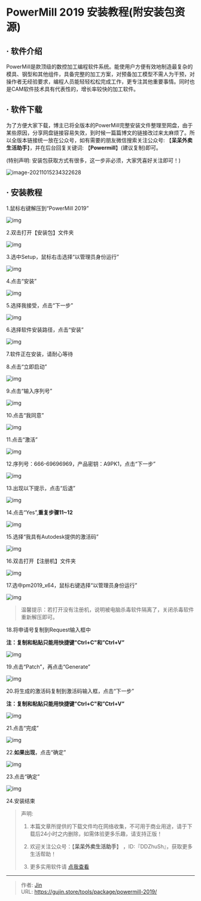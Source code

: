 # PowerMill 2019 安装教程(附安装包资源)


## · 软件介绍
PowerMill是款顶级的数控加工编程软件系统。能使用户方便有效地制造最复杂的模具、钢型和其他组件，具备完整的加工方案，对预备加工模型不需人为干预，对操作者无经验要求，编程人员能轻轻松松完成工作，更专注其他重要事情。同时也是CAM软件技术具有代表性的，增长率较快的加工软件。

## · 软件下载
为了方便大家下载，博主已将全版本的PowerMill完整安装文件整理至网盘，由于某些原因，分享网盘链接容易失效，到时候一篇篇博文的链接改过来太麻烦了。所以全版本链接统一放在公众号，如有需要的朋友微信搜索关注公众号: 【**呆呆外卖生活助手**】，并在后台回复关键词: 【**Powermill**】(建议复制)即可。

(特别声明: 安装包获取方式有很多，这一步非必须，大家凭喜好关注即可！)

![image-20211015234322628](https://img.gujin.store/img/image-20211015234322628.png)

## · 安装教程

1.鼠标右键解压到“PowerMill 2019”

![img](https://img.gujin.store/img/v2-610812501bcdf42dfd852e9eb2ea5b8a_720w.png)

2.双击打开【安装包】文件夹

![img](https://img.gujin.store/img/v2-9580d5efa4fb84a13fb9438ad8ab19ba_720w.png)

3.选中Setup，鼠标右击选择“以管理员身份运行”

![img](https://img.gujin.store/img/v2-609ef3a37cafe423e03a6518a4bbd3f1_720w.png)

4.点击“安装”

![img](https://img.gujin.store/img/v2-aa480fc207e91a177ed03fad7278980d_720w.png)

5.选择我接受，点击“下一步”

![img](https://img.gujin.store/img/v2-c0449a1194dccb8ca8760a03040e2f3b_720w.png)

6.选择软件安装路径，点击“安装”

![img](https://img.gujin.store/img/v2-db6c1f0f6a7cfd5052d0e20217fe6d64_720w.png)

7.软件正在安装，请耐心等待

8.点击“立即启动”

![img](https://img.gujin.store/img/v2-0fe8281afa70e08f857e6e36e971da10_720w.png)

9.点击“输入序列号”

![img](https://img.gujin.store/img/v2-adc1867761c87906ece2dd1635930fc9_720w.png)

10.点击“我同意”

![img](https://img.gujin.store/img/v2-84cb24781a89eb94ac4314db5afd8e93_720w.png)

11.点击“激活”

![img](https://img.gujin.store/img/v2-88405c51ce126f1bf6fcf605349819ab_720w.png)

12.序列号：666-69696969，产品密钥：A9PK1，点击“下一步”

![img](https://img.gujin.store/img/v2-5ad5bc05dfd3c2cf1a78cfa7ae43bf60_720w.png)

13.出现以下提示，点击“后退”

![img](https://img.gujin.store/img/v2-9a1094fa1cf5faeb39873d74c9a2fd31_720w.png)

14.点击“Yes”,**重复步骤11~12**

![img](https://img.gujin.store/img/v2-303f63e64237fc598356f2c63e3e2616_720w.png)

15.选择“我具有Autodesk提供的激活码”

![img](https://img.gujin.store/img/v2-cc8379c584c859a4fb978ac3cbc09d34_720w.png)

16.双击打开【注册机】文件夹

![img](https://img.gujin.store/img/v2-c8d94b1614f4f777bef894760dc9dbdf_720w.png)

17.选中pm2019_x64，鼠标右键选择“以管理员身份运行”

![img](https://img.gujin.store/img/v2-0e147080b50dc25a3e216b68c40fe56a_720w.png)

> 温馨提示：若打开没有注册机，说明被电脑杀毒软件隔离了，关闭杀毒软件重新解压即可。

18.将申请号复制到Request输入框中

**注：复制和粘贴只能用快捷键"Ctrl+C"和”Ctrl+V”**

![img](https://img.gujin.store/img/v2-399f931927bc65653766a270add89fd7_720w.png)

19.点击“Patch”，再点击“Generate”

![img](https://img.gujin.store/img/v2-c258b8f68abe7424143c896022c9a8da_720w.png)

20.将生成的激活码复制到激活码输入框，点击“下一步”

**注：复制和粘贴只能用快捷键"Ctrl+C"和”Ctrl+V”**

![img](https://img.gujin.store/img/v2-97147d2d62c6203054a70c39191ed0df_720w.png)

21.点击“完成”

![img](https://img.gujin.store/img/v2-d84f355d2ab1e882e6ec56bd5fb5e90e_720w.png)

22.**如果出现**，点击“确定”

![img](https://img.gujin.store/img/v2-361854aaec714342abae1f582aa87aaf_720w.png)

23.点击“确定”

![img](https://img.gujin.store/img/v2-286bf7700363fe6e74db681665041120_720w.png)

24.安装结束




> 声明: 
>
> 1. 本篇文章所提供的下载文件均在网络收集，不可用于商业用途，请于下载后24小时之内删除，如需体验更多乐趣，请支持正版！
>
> 2. 欢迎关注公众号：【**呆呆外卖生活助手**】 ，ID:『DDZhuSh』，获取更多生活帮助！
>
> 3. 更多实用软件请  [点我查看](/tools)

---

> 作者: [Jin](https://img.gujin.store/img/favicon.ico)  
> URL: https://gujin.store/tools/package/powermill-2019/  

